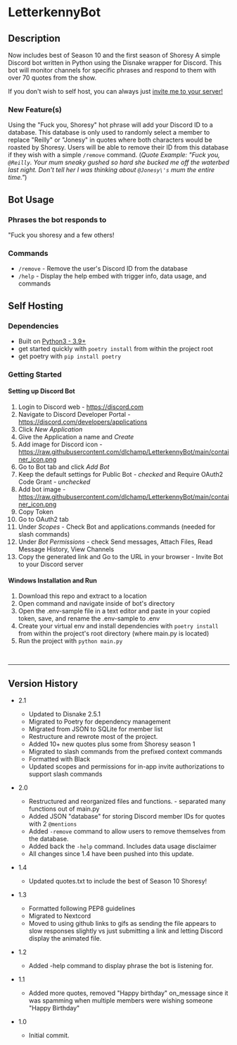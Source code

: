 # LetterkennyBot

## Description

Now includes best of Season 10 and the first season of Shoresy
A simple Discord bot written in Python using the Disnake wrapper for Discord.  This bot will monitor channels for specific phrases and respond to them with over 70 quotes from the show.

If you don't wish to self host, you can always just [invite me to your server!](https://discord.com/api/oauth2/authorize?client_id=873640710480486451&permissions=109568&scope=bot%20applications.commands)

### New Feature(s)
Using the "Fuck you, Shoresy" hot phrase will add your Discord ID to a database. This database is only used to randomly select a member to replace "Reilly" or "Jonesy" in quotes where both characters would be roasted by Shoresy.
Users will be able to remove their ID from this database if they wish with a simple `/remove` command.
(*Quote Example: "Fuck you, `@Reilly`. Your mum sneaky gushed so hard she bucked me off the waterbed last night. Don\'t tell her I was thinking about `@Jonesy\'s` mum the entire time."*)


## Bot Usage

### Phrases the bot responds to
"Fuck you shoresy and a few others!

### Commands
 - `/remove` - Remove the user's Discord ID from the database
 - `/help` - Display the help embed with trigger info, data usage, and commands

## Self Hosting

### Dependencies

* Built on [Python3 - 3.9+](https://www.python.org/downloads/)
* get started quickly with `poetry install` from within the project root
* get poetry with `pip install poetry`

### Getting Started

#### Setting up Discord Bot
1. Login to Discord web - https://discord.com
2. Navigate to Discord Developer Portal - https://discord.com/developers/applications
3. Click *New Application*
4. Give the Application a name and *Create*
5. Add image for Discord icon - https://raw.githubusercontent.com/dlchamp/LetterkennyBot/main/container_icon.png
6. Go to Bot tab and click *Add Bot*
7. Keep the default settings for Public Bot - *checked* and Require OAuth2 Code Grant - *unchecked*
8. Add bot image - https://raw.githubusercontent.com/dlchamp/LetterkennyBot/main/container_icon.png
9. Copy Token
10. Go to OAuth2 tab
11. Under *Scopes* - Check Bot and applications.commands (needed for slash commands)
12. Under *Bot Permissions* - check Send messages, Attach Files, Read Message History, View Channels
13. Copy the generated link and Go to the URL in your browser - Invite Bot to your Discord server


#### Windows Installation and Run
1. Download this repo and extract to a location
2. Open command and navigate inside of bot's directory
3. Open the .env-sample file in a text editor and paste in your copied token, save, and rename the .env-sample to .env
5. Create your virtual env and install dependencies with `poetry install` from within the project's root directory (where main.py is located)
6. Run the project with `python main.py`


&nbsp;
___



## Version History

* 2.1
    * Updated to Disnake 2.5.1
    * Migrated to Poetry for dependency management
    * Migrated from JSON to SQLite for member list
    * Restructure and rewrote most of the project.
    * Added 10+ new quotes plus some from Shoresy season 1
    * Migrated to slash commands from the prefixed context commands
    * Formatted with Black
    * Updated scopes and permissions for in-app invite authorizations to support slash commands

* 2.0
    * Restructured and reorganized files and functions. - separated many functions out of main.py
    * Added JSON "database" for storing Discord member IDs for quotes with 2 `@mentions`
    * Added `-remove` command to allow users to remove themselves from the database.
    * Added back the `-help` command. Includes data usage disclaimer
    * All changes since 1.4 have been pushed into this update.

* 1.4
    * Updated quotes.txt to include the best of Season 10 Shoresy!

* 1.3
    * Formatted following PEP8 guidelines
    * Migrated to Nextcord
    * Moved to using github links to gifs as sending the file appears to slow responses slightly vs just submitting a link and letting Discord display the animated file.

* 1.2
    * Added -help command to display phrase the bot is listening for.

* 1.1
    * Added more quotes, removed "Happy birthday" on_message since it was spamming when multiple members were wishing someone "Happy Birthday"

* 1.0
    * Initial commit.
